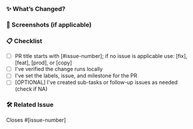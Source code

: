 ### ✨ What’s Changed?

<!-- Describe what this PR changes and why -->

### 📸 Screenshots (if applicable)

<!-- Add before/after images or UI previews -->


### 📋 Checklist

- [ ] PR title starts with [#issue-number]; if no issue is applicable use: [fix], [feat], [prod], or [copy]
- [ ] I've verified the change runs locally
- [ ] I've set the labels, issue, and milestone for the PR
- [ ] [OPTIONAL] I've created sub-tasks or follow-up issues as needed (check if NA)

### 🛠 Related Issue

Closes #[issue-number] <!-- or: Related to #[issue-number] -->